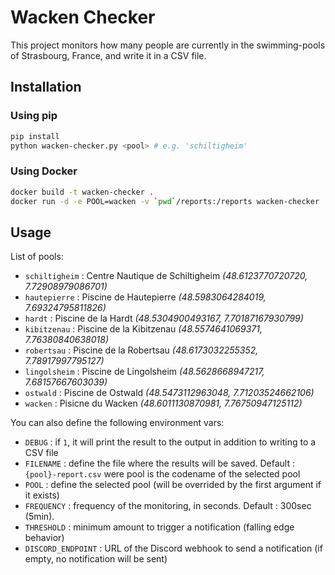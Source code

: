 # Wacken Checker

This project monitors how many people are currently in the swimming-pools of Strasbourg, France, and write it in a CSV file. 

## Installation

### Using pip

```bash
pip install
python wacken-checker.py <pool> # e.g. 'schiltigheim'
```

### Using Docker

```bash
docker build -t wacken-checker .
docker run -d -e POOL=wacken -v `pwd`/reports:/reports wacken-checker
```

## Usage

List of pools:
- `schiltigheim` : Centre Nautique de Schiltigheim _(48.6123770720720, 7.72908979086701)_
- `hautepierre` : Piscine de Hautepierre _(48.5983064284019, 7.69324795811826)_
- `hardt` : Piscine de la Hardt _(48.5304900493167, 7.70187167930799)_
- `kibitzenau` : Piscine de la Kibitzenau _(48.5574641069371, 7.76380840638018)_
- `robertsau` : Piscine de la Robertsau _(48.6173032255352, 7.78917997795127)_
- `lingolsheim` : Piscine de Lingolsheim _(48.5628668947217, 7.68157667603039)_
- `ostwald` : Piscine de Ostwald _(48.5473112963048, 7.71203524662106)_
- `wacken` : Pisicne du Wacken _(48.6011130870981, 7.76750947125112)_

You can also define the following environment vars:

- `DEBUG` : if `1`, it will print the result to the output in addition to writing to a CSV file
- `FILENAME` : define the file where the results will be saved. Default : `{pool}-report.csv` were pool is the codename of the selected pool
- `POOL` : define the selected pool (will be overrided by the first argument if it exists)
- `FREQUENCY` : frequency of the monitoring, in seconds. Default : 300sec (5min).
- `THRESHOLD` : minimum amount to trigger a notification (falling edge behavior)
- `DISCORD_ENDPOINT` : URL of the Discord webhook to send a notification (if empty, no notification will be sent)
